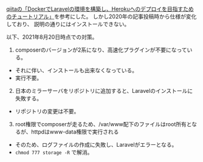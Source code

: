 [qiitaの「DockerでLaravelの環境を構築し、Herokuへのデプロイを目指すためのチュートリアル」](https://qiita.com/okita_kamegoro/items/3278d62dd0174960b7f7)を参考にした。
しかし2020年の記事投稿時から仕様が変化しており、
説明の通りにはインストールできない。

以下、2021年8月20日時点での対策。
1. composerのバージョンが2系になり、高速化プラグインが不要になっている。
  - それに伴い、インストールも出来なくなっている。
  - 実行不要。

2. 日本のミラーサーバをリポジトリに追加すると、Laravelのインストールに失敗する。
  - リポジトリの変更は不要。

3. root権限でcomposerが走るため、/var/www配下のファイルはroot所有となるが、httpdはwww-data権限で実行される
  - そのため、ログファイルの作成に失敗し、Laravelがエラーとなる。
  - `chmod 777 storage -R` で解消。
  
  
